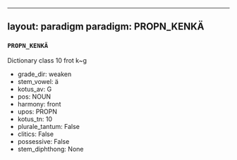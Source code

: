 
---
layout: paradigm
paradigm: PROPN_KENKÄ
---
### ` PROPN_KENKÄ `

Dictionary class 10 frot k~g
* grade_dir: weaken
* stem_vowel: ä
* kotus_av: G
* pos: NOUN
* harmony: front
* upos: PROPN
* kotus_tn: 10
* plurale_tantum: False
* clitics: False
* possessive: False
* stem_diphthong: None
